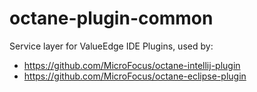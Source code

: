 # octane-plugin-common

Service layer for ValueEdge IDE Plugins, used by:
* https://github.com/MicroFocus/octane-intellij-plugin
* https://github.com/MicroFocus/octane-eclipse-plugin
